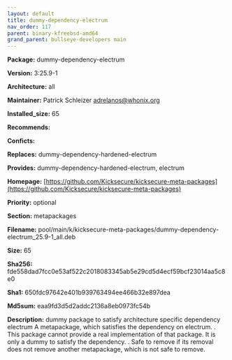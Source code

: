 ```yaml
---
layout: default
title: dummy-dependency-electrum
nav_order: 117
parent: binary-kfreebsd-amd64
grand_parent: bullseye-developers main
---
```


**Package:** dummy-dependency-electrum

**Version:** 3:25.9-1

**Architecture:**  all

**Maintainer:**  Patrick Schleizer <adrelanos@whonix.org>

**Installed_size:**  65

**Recommends:**  

**Conficts:**  

**Replaces:**  dummy-dependency-hardened-electrum

**Provides:**  dummy-dependency-hardened-electrum, electrum

**Homepage:**  [https://github.com/Kicksecure/kicksecure-meta-packages](https://github.com/Kicksecure/kicksecure-meta-packages)

**Priority:**  optional

**Section:** metapackages

**Filename:**  pool/main/k/kicksecure-meta-packages/dummy-dependency-electrum_25.9-1_all.deb

**Size:**  65

**Sha256:**  fde558dad7fcc0e53af522c2018083345ab5e29cd5d4ecf59bcf23014aa5c8e0

**Sha1:**  650fdc97642e401b939763494ee466b32e897dea

**Md5sum:**  eaa9fd3d5d2addc2136a8eb0973fc54b

**Description:** dummy package to satisfy architecture specific dependency electrum
 A metapackage, which satisfies the dependency on electrum.
 .
 This package cannot provide a real implementation of that package. It is only
 a dummy to satisfy the dependency.
 .
 Safe to remove if its removal does not remove another metapackage, which is
 not safe to remove.


